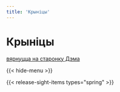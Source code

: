 ```yaml
---
title: 'Крыніцы'
---
```

# Крыніцы
[вярнуцца на старонку Дэма](../../)

{{< hide-menu >}} 

{{< release-sight-items types="spring" >}} 

